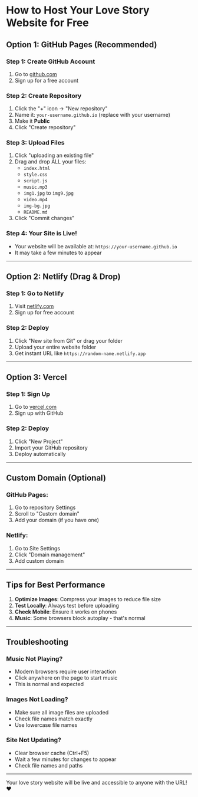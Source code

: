 # How to Host Your Love Story Website for Free

## Option 1: GitHub Pages (Recommended)

### Step 1: Create GitHub Account
1. Go to [github.com](https://github.com)
2. Sign up for a free account

### Step 2: Create Repository
1. Click the "+" icon → "New repository"
2. Name it: `your-username.github.io` (replace with your username)
3. Make it **Public**
4. Click "Create repository"

### Step 3: Upload Files
1. Click "uploading an existing file"
2. Drag and drop ALL your files:
   - `index.html`
   - `style.css`
   - `script.js`
   - `music.mp3`
   - `img1.jpg` to `img9.jpg`
   - `video.mp4`
   - `img-bg.jpg`
   - `README.md`
3. Click "Commit changes"

### Step 4: Your Site is Live!
- Your website will be available at: `https://your-username.github.io`
- It may take a few minutes to appear

---

## Option 2: Netlify (Drag & Drop)

### Step 1: Go to Netlify
1. Visit [netlify.com](https://netlify.com)
2. Sign up for free account

### Step 2: Deploy
1. Click "New site from Git" or drag your folder
2. Upload your entire website folder
3. Get instant URL like `https://random-name.netlify.app`

---

## Option 3: Vercel

### Step 1: Sign Up
1. Go to [vercel.com](https://vercel.com)
2. Sign up with GitHub

### Step 2: Deploy
1. Click "New Project"
2. Import your GitHub repository
3. Deploy automatically

---

## Custom Domain (Optional)

### GitHub Pages:
1. Go to repository Settings
2. Scroll to "Custom domain"
3. Add your domain (if you have one)

### Netlify:
1. Go to Site Settings
2. Click "Domain management"
3. Add custom domain

---

## Tips for Best Performance

1. **Optimize Images**: Compress your images to reduce file size
2. **Test Locally**: Always test before uploading
3. **Check Mobile**: Ensure it works on phones
4. **Music**: Some browsers block autoplay - that's normal

---

## Troubleshooting

### Music Not Playing?
- Modern browsers require user interaction
- Click anywhere on the page to start music
- This is normal and expected

### Images Not Loading?
- Make sure all image files are uploaded
- Check file names match exactly
- Use lowercase file names

### Site Not Updating?
- Clear browser cache (Ctrl+F5)
- Wait a few minutes for changes to appear
- Check file names and paths

---

Your love story website will be live and accessible to anyone with the URL! ❤️ 
